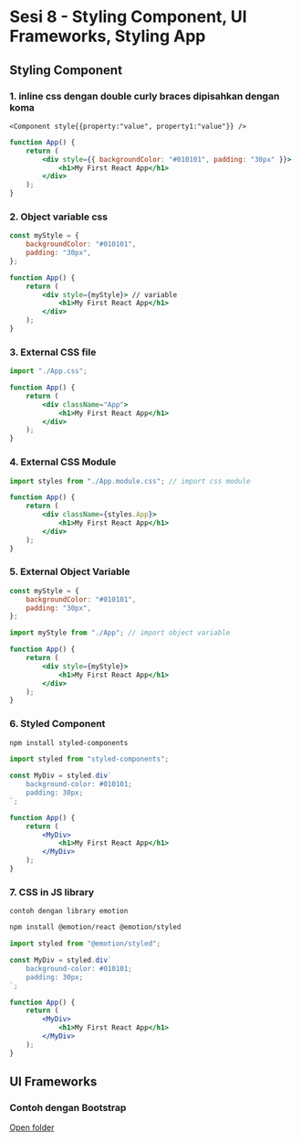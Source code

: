 # Sesi 8 - Styling Component, UI Frameworks, Styling App

## Styling Component

### 1. inline css dengan double curly braces dipisahkan dengan koma 
    <Component style{{property:"value", property1:"value"}} />

```jsx 
function App() {
    return (
        <div style={{ backgroundColor: "#010101", padding: "30px" }}>
            <h1>My First React App</h1>
        </div>
    );
}
```

### 2. Object variable css

```jsx
const myStyle = {
    backgroundColor: "#010101",
    padding: "30px",
};

function App() {
    return (
        <div style={myStyle}> // variable
            <h1>My First React App</h1>
        </div>
    );
}
```

### 3. External CSS file

```jsx
import "./App.css";

function App() {
    return (
        <div className="App">
            <h1>My First React App</h1>
        </div>
    );
}
```

### 4. External CSS Module

```jsx
import styles from "./App.module.css"; // import css module

function App() {
    return (
        <div className={styles.App}>
            <h1>My First React App</h1>
        </div>
    );
}
```

### 5. External Object Variable
    
```jsx
const myStyle = {
    backgroundColor: "#010101",
    padding: "30px",
};
```
    
```jsx
import myStyle from "./App"; // import object variable

function App() {
    return (
        <div style={myStyle}>
            <h1>My First React App</h1>
        </div>
    );
}
```

### 6. Styled Component

```bash
npm install styled-components
```

```jsx
import styled from "styled-components";

const MyDiv = styled.div`
    background-color: #010101;
    padding: 30px;
`;

function App() {
    return (
        <MyDiv>
            <h1>My First React App</h1>
        </MyDiv>
    );
}
```
### 7. CSS in JS library

    contoh dengan library emotion
```bash
npm install @emotion/react @emotion/styled
```

```jsx
import styled from "@emotion/styled";

const MyDiv = styled.div`
    background-color: #010101;
    padding: 30px;
`;

function App() {
    return (
        <MyDiv>
            <h1>My First React App</h1>
        </MyDiv>
    );
}
```

## UI Frameworks

### Contoh dengan Bootstrap
[Open folder](./UI-framework/)